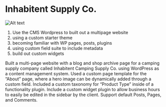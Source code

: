 # Inhabitent Supply Co.

![Alt text](./screenshots/inhabitent.png) 

1. Use the CMS Wordpress to built out a multipage website
2. using a custom starter theme 
3. becoming familiar with WP pages, posts, plugins
4. using custom field suite to include metadata
5. build out custom widgets


Built a multi-page website with a blog and shop archive page for a camping supply company called Inhabitent Camping Supply Co. using WordPress as a content management system. Used a custom page template for the “About” page, where a hero image can be dynamically added through a custom field. Included a custom taxonomy for “Product Type” inside of a functionality plugin. Include a custom widget plugin to allow business hours to easily be edited in the sidebar by the client. Support default Posts, Pages, and Comments.
